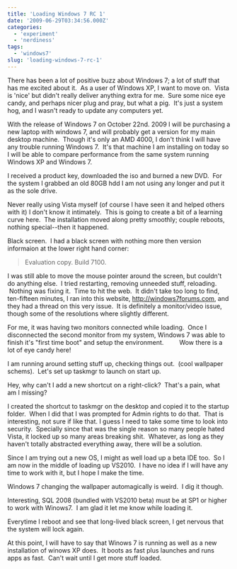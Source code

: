 ```yaml
---
title: 'Loading Windows 7 RC 1'
date: '2009-06-29T03:34:56.000Z'
categories:
  - 'experiment'
  - 'nerdiness'
tags:
  - 'windows7'
slug: 'loading-windows-7-rc-1'
---
```


There has been a lot of positive buzz about Windows 7; a lot of stuff that has me excited about it.  As a user of Windows XP, I want to move on.  Vista is 'nice' but didn't really deliver anything extra for me.  Sure some nice eye candy, and perhaps nicer plug and pray, but what a pig.  It's just a system hog, and I wasn't ready to update any computers yet.

With the release of Windows 7 on October 22nd. 2009 I will be purchasing a new laptop with windows 7, and will probably get a version for my main desktop machine.  Though it's only an AMD 4000, I don't think I will have any trouble running Windows 7.  It's that machine I am installing on today so I will be able to compare performance from the same system running Windows XP and Windows 7.

I received a product key, downloaded the iso and burned a new DVD.  For the system I grabbed an old 80GB hdd I am not using any longer and put it as the sole drive.

Never really using Vista myself (of course I have seen it and helped others with it) I don't know it intimately.  This is going to create a bit of a learning curve here.  The installation moved along pretty smoothly; couple reboots, nothing special--then it happened.

Black screen.  I had a black screen with nothing more then version informaion at the lower right hand corner:

> Evaluation copy. Build 7100.

I was still able to move the mouse pointer around the screen, but couldn't do anything else.  I tried restarting, removing unneeded stuff, reloading.  Nothing was fixing it.  Time to hit the web.  It didn't take too long to find, ten-fifteen minutes, I ran into this website, http://windows7forums.com, and they had a thread on this very issue.  It is definitely a monitor/video issue, though some of the resolutions where slightly different.

For me, it was having two monitors connected while loading.  Once I disconnected the second monitor from my system, Windows 7 was able to finish it's "first time boot" and setup the environment.         Wow there is a lot of eye candy here!

I am running around setting stuff up, checking things out.  (cool wallpaper schems).  Let's set up taskmgr to launch on start up.

Hey, why can't I add a new shortcut on a right-click?  That's a pain, what am I missing?

I created the shortcut to taskmgr on the desktop and copied it to the startup folder.  When I did that I was prompted for Admin rights to do that.  That is interesting, not sure if like that. I guess I need to take some time to look into security.  Specially since that was the single reason so many people hated Vista, it locked up so many areas breaking shit.  Whatever, as long as they haven't totally abstracted everything away, there will be a solution.

Since I am trying out a new OS, I might as well load up a beta IDE too.  So I am now in the middle of loading up VS2010.  I have no idea if I will have any time to work with it, but I hope I make the time.

Windows 7 changing the wallpaper automagically is weird.  I dig it though.

Interesting, SQL 2008 (bundled with VS2010 beta) must be at SP1 or higher to work with Winows7.  I am glad it let me know while loading it.

Everytime I reboot and see that long-lived black screen, I get nervous that the system will lock again.

At this point, I will have to say that Winows 7 is running as well as a new installation of winows XP does.  It boots as fast plus launches and runs apps as fast.  Can't wait until I get more stuff loaded.
